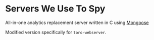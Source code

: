 # Servers We Use To Spy
All-in-one analytics replacement server written in C using [Mongoose](https://mongoose.ws/)

Modified version specifically for `toro-webserver`.